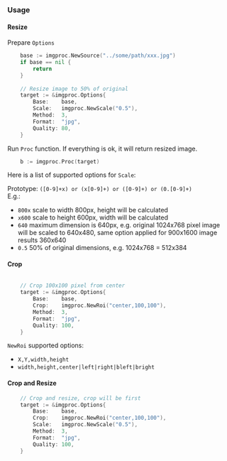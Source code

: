 ### Usage

#### Resize

Prepare `Options`

```go
	base := imgproc.NewSource("../some/path/xxx.jpg")
	if base == nil {
		return 
	}
	
	// Resize image to 50% of original
	target := &imgproc.Options{
		Base:    base,
		Scale:   imgproc.NewScale("0.5"),
		Method:  3,
		Format:  "jpg",
		Quality: 80,
	}
```

Run `Proc` function. If everything is ok, it will return resized image.

```go
	b := imgproc.Proc(target)
```

Here is a list of supported options for `Scale`:

Prototype:  `([0-9]+x) or (x[0-9]+) or ([0-9]+) or (0.[0-9]+)`  
E.g.:  

- `800x` scale to width 800px, height will be calculated  
- `x600` scale to height 600px, width will be calculated  
- `640` maximum dimension is 640px, e.g. original 1024x768 pixel image will be scaled to 640x480, same option applied for 900x1600 image results 360x640  
- `0.5` 50% of original dimensions, e.g. 1024x768 = 512x384

#### Crop

```go
	
	// Crop 100x100 pixel from center
	target := &imgproc.Options{
		Base:    base,
		Crop:    imgproc.NewRoi("center,100,100"),
		Method:  3,
		Format:  "jpg",
		Quality: 100,
	}
```

`NewRoi` supported options:

- `X,Y,width,height`
- `width,height,center|left|right|bleft|bright`

#### Crop and Resize

```go
	// Crop and resize, crop will be first
	target := &imgproc.Options{
		Base:    base,
		Crop:    imgproc.NewRoi("center,100,100"),
		Scale:   imgproc.NewScale("0.5"),
		Method:  3,
		Format:  "jpg",
		Quality: 100,
	}
```

